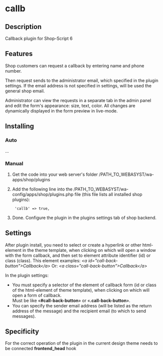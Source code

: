 # callb

## Description
Callback plugin for Shop-Script 6

## Features
Shop customers can request a callback by entering name and phone number.

Then request sends to the administrator email, which specified in the plugin settings. If the email address is not specified in settings, will be used the general shop email.

Administrator can view the requests in a separate tab in the admin panel and edit the form's appearance: size, text, color. All changes are dynamically displayed in the form preview in live-mode.

## Installing
### Auto
...

### Manual
1. Get the code into your web server's folder /PATH_TO_WEBASYST/wa-apps/shop/plugins

2. Add the following line into the /PATH_TO_WEBASYST/wa-config/apps/shop/plugins.php file (this file lists all installed shop plugins):

		'callb' => true,

3. Done. Configure the plugin in the plugins settings tab of shop backend.

## Settings
After plugin install, you need to select or create a hyperlink or other html-element in the theme template, when clicking on which will open a window with the form callback, and then set to element attribute identifier (id) or class (class). This element examples:
*&lt;a id="call-back-button"&gt;Callback&lt;/a&gt;*
Or:
*&lt;a class="call-back-button"&gt;Callback&lt;/a&gt;*

In the plugin settings:
- You must specify a selector of the element of callback form (id or class of the html-element of theme template), when clicking on which will open a form of callback.  
Must be like «**#call-back-button**» or «**.call-back-button**».
- You can specify the sender email address (will be listed as the return address of the message) and the recipient email (to which to send messages).

## Specificity
For the correct operation of the plugin in the current design theme needs to be connected **frontend_head** hook